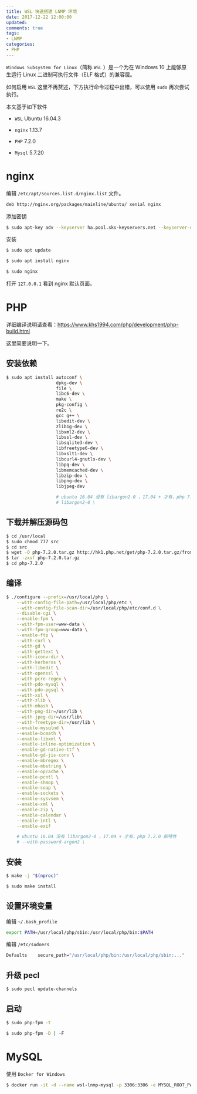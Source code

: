 ```yaml
---
title: WSL 快速搭建 LNMP 环境
date: 2017-12-22 12:00:00
updated:
comments: true
tags:
- LNMP
categories:
- PHP
---
```


`Windows Subsystem for Linux`（简称 `WSL` ）是一个为在 Windows 10 上能够原生运行 Linux 二进制可执行文件（ELF 格式）的兼容层。

<!--more-->

如何启用 `WSL` 这里不再赘述，下方执行命令过程中出错，可以使用 `sudo` 再次尝试执行。

本文基于如下软件

* `WSL` Ubuntu 16.04.3

* `nginx` 1.13.7

* `PHP` 7.2.0

* `Mysql` 5.7.20

# nginx

编辑 `/etc/apt/sources.list.d/nginx.list` 文件。

```bash
deb http://nginx.org/packages/mainline/ubuntu/ xenial nginx
```

添加密钥

```bash
$ sudo apt-key adv --keyserver ha.pool.sks-keyservers.net --keyserver-options timeout=10 --recv-keys 573BFD6B3D8FBC641079A6ABABF5BD827BD9BF62
```

安装

```bash
$ sudo apt update

$ sudo apt install nginx

$ sudo nginx
```

打开 `127.0.0.1` 看到 nginx 默认页面。

# PHP

详细编译说明请查看：https://www.khs1994.com/php/development/php-build.html

这里简要说明一下。

## 安装依赖

```bash
$ sudo apt install autoconf \
                   dpkg-dev \
                   file \
                   libc6-dev \
                   make \
                   pkg-config \
                   re2c \
                   gcc g++ \
                   libedit-dev \
                   zlib1g-dev \
                   libxml2-dev \
                   libssl-dev \
                   libsqlite3-dev \
                   libfreetype6-dev \
                   libxslt1-dev \
                   libcurl4-gnutls-dev \
                   libpq-dev \
                   libmemcached-dev \
                   libzip-dev \
                   libpng-dev \
                   libjpeg-dev

                   # ubuntu 16.04 没有 libargon2-0 ，17.04 + 才有，php 7.2.0 新特性
                   # libargon2-0 \
```

## 下载并解压源码包

```bash
$ cd /usr/local
$ sudo chmod 777 src
$ cd src
$ wget -O php-7.2.0.tar.gz http://hk1.php.net/get/php-7.2.0.tar.gz/from/this/mirror
$ tar -zxvf php-7.2.0.tar.gz
$ cd php-7.2.0
```

## 编译

```bash
$ ./configure --prefix=/usr/local/php \
    --with-config-file-path=/usr/local/php/etc \
    --with-config-file-scan-dir=/usr/local/php/etc/conf.d \
    --disable-cgi \
    --enable-fpm \
    --with-fpm-user=www-data \
    --with-fpm-group=www-data \
    --enable-ftp \
    --with-curl \
    --with-gd \
    --with-gettext \
    --with-iconv-dir \
    --with-kerberos \
    --with-libedit \
    --with-openssl \
    --with-pcre-regex \
    --with-pdo-mysql \
    --with-pdo-pgsql \
    --with-xsl \
    --with-zlib \
    --with-mhash \
    --with-png-dir=/usr/lib \
    --with-jpeg-dir=/usr/lib\
    --with-freetype-dir=/usr/lib \
    --enable-mysqlnd \
    --enable-bcmath \
    --enable-libxml \
    --enable-inline-optimization \
    --enable-gd-native-ttf \
    --enable-gd-jis-conv \
    --enable-mbregex \
    --enable-mbstring \
    --enable-opcache \
    --enable-pcntl \
    --enable-shmop \
    --enable-soap \
    --enable-sockets \
    --enable-sysvsem \
    --enable-xml \
    --enable-zip \
    --enable-calendar \
    --enable-intl \
    --enable-exif

    # ubuntu 16.04 没有 libargon2-0 ，17.04 + 才有，php 7.2.0 新特性
    # --with-password-argon2 \
```

## 安装

```bash
$ make -j "$(nproc)"

$ sudo make install
```

## 设置环境变量

编辑 `~/.bash_profile`

```bash
export PATH=/usr/local/php/sbin:/usr/local/php/bin:$PATH
```

编辑 `/etc/sudoers`

```bash
Defaults	secure_path="/usr/local/php/bin:/usr/local/php/sbin:..."
```

## 升级 pecl

```bash
$ sudo pecl update-channels
```

## 启动

```bash
$ sudo php-fpm -t

$ sudo php-fpm -D | -F
```

# MySQL

使用 `Docker for Windows`

```bash
$ docker run -it -d --name wsl-lnmp-mysql -p 3306:3306 -e MYSQL_ROOT_PASSWORD=mytest -e MYSQL_DATABASE=test --mount src=wsl-lnmp-mysql-data,target=/var/lib/mysql mysql
```
